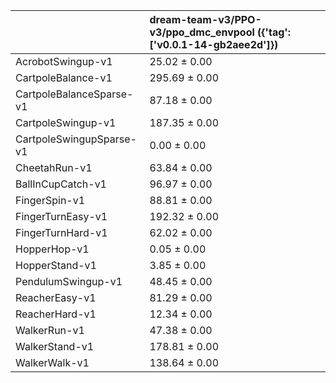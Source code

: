 |                          | dream-team-v3/PPO-v3/ppo_dmc_envpool ({'tag': ['v0.0.1-14-gb2aee2d']})   |
|:-------------------------|:-------------------------------------------------------------------------|
| AcrobotSwingup-v1        | 25.02 ± 0.00                                                             |
| CartpoleBalance-v1       | 295.69 ± 0.00                                                            |
| CartpoleBalanceSparse-v1 | 87.18 ± 0.00                                                             |
| CartpoleSwingup-v1       | 187.35 ± 0.00                                                            |
| CartpoleSwingupSparse-v1 | 0.00 ± 0.00                                                              |
| CheetahRun-v1            | 63.84 ± 0.00                                                             |
| BallInCupCatch-v1        | 96.97 ± 0.00                                                             |
| FingerSpin-v1            | 88.81 ± 0.00                                                             |
| FingerTurnEasy-v1        | 192.32 ± 0.00                                                            |
| FingerTurnHard-v1        | 62.02 ± 0.00                                                             |
| HopperHop-v1             | 0.05 ± 0.00                                                              |
| HopperStand-v1           | 3.85 ± 0.00                                                              |
| PendulumSwingup-v1       | 48.45 ± 0.00                                                             |
| ReacherEasy-v1           | 81.29 ± 0.00                                                             |
| ReacherHard-v1           | 12.34 ± 0.00                                                             |
| WalkerRun-v1             | 47.38 ± 0.00                                                             |
| WalkerStand-v1           | 178.81 ± 0.00                                                            |
| WalkerWalk-v1            | 138.64 ± 0.00                                                            |